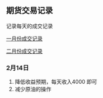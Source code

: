 ## 期货交易记录

记录每天的成交记录

[一月份成交记录](https://github.com/Ityang/Futures/blob/main/2023/202301/2023%E5%B9%B41%E6%9C%88%E4%BB%BD.md)

[二月份成交记录](https://github.com/Ityang/Futures/blob/main/2023/202302/2023%E5%B9%B42%E6%9C%88%E4%BB%BD.md)

### 2月14日 

1. 降低收益预期，每天收入4000 即可
2. 减少原油的操作





